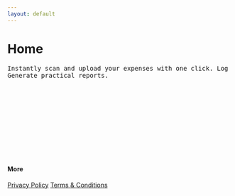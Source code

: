 ```yaml
---
layout: default
---
```



# Home

<pre>
Instantly scan and upload your expenses with one click. Log your expense history and accees a detailed breakdown of your expenses.
Generate practical reports.











</pre>     





#### More
[Privacy Policy](/Privacy-Policy)     [Terms & Conditions](/Terms-Conditions)


